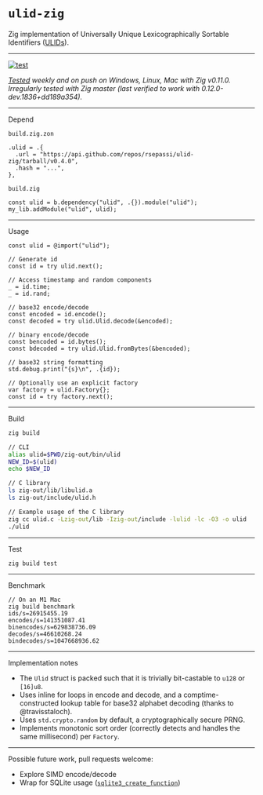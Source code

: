 # `ulid-zig`

Zig implementation of Universally Unique Lexicographically Sortable Identifiers ([ULIDs](https://github.com/ulid/spec)).

---

[![test](https://github.com/rsepassi/ulid-zig/actions/workflows/zig.yml/badge.svg)][ci]

*[Tested][ci] weekly and on push on Windows, Linux, Mac with Zig v0.11.0.
Irregularly tested with Zig master (last verified to work with
0.12.0-dev.1836+dd189a354).*

---

Depend

`build.zig.zon`
```zig
.ulid = .{
  .url = "https://api.github.com/repos/rsepassi/ulid-zig/tarball/v0.4.0",
  .hash = "...",
},
```

`build.zig`
```zig
const ulid = b.dependency("ulid", .{}).module("ulid");
my_lib.addModule("ulid", ulid);
```
---
Usage
```zig
const ulid = @import("ulid");

// Generate id
const id = try ulid.next();

// Access timestamp and random components
_ = id.time;
_ = id.rand;

// base32 encode/decode
const encoded = id.encode();
const decoded = try ulid.Ulid.decode(&encoded);

// binary encode/decode
const bencoded = id.bytes();
const bdecoded = try ulid.Ulid.fromBytes(&bencoded);

// base32 string formatting
std.debug.print("{s}\n", .{id});

// Optionally use an explicit factory
var factory = ulid.Factory{};
const id = try factory.next();
```

---

Build

```bash
zig build

// CLI
alias ulid=$PWD/zig-out/bin/ulid
NEW_ID=$(ulid)
echo $NEW_ID

// C library
ls zig-out/lib/libulid.a
ls zig-out/include/ulid.h

// Example usage of the C library
zig cc ulid.c -Lzig-out/lib -Izig-out/include -lulid -lc -O3 -o ulid
./ulid
```

---

Test
```
zig build test
```
---
Benchmark

```
// On an M1 Mac
zig build benchmark
ids/s=26915455.19
encodes/s=141351087.41
binencodes/s=629838736.09
decodes/s=46610268.24
bindecodes/s=1047668936.62
```
---

Implementation notes

* The `Ulid` struct is packed such that it is trivially bit-castable to `u128` or `[16]u8`.
* Uses inline for loops in encode and decode, and a comptime-constructed lookup table for
  base32 alphabet decoding (thanks to @travisstaloch).
* Uses `std.crypto.random` by default, a cryptographically secure PRNG.
* Implements monotonic sort order (correctly detects and handles the same
  millisecond) per `Factory`.

---

Possible future work, pull requests welcome:

* Explore SIMD encode/decode
* Wrap for SQLite usage ([`sqlite3_create_function`](https://www.sqlite.org/c3ref/create_function.html))


[ci]: https://github.com/rsepassi/ulid-zig/actions/workflows/zig.yml?query=branch%3Amain
